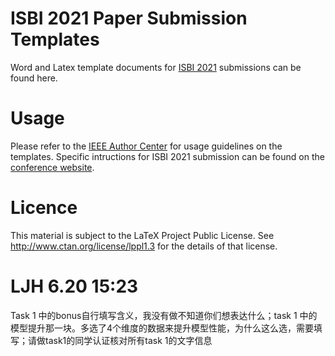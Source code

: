 # ISBI 2021 Paper Submission Templates
Word and Latex template documents for [ISBI 2021](https://biomedicalimaging.org/2021/) submissions can be found here.

# Usage
Please refer to the [IEEE Author Center](https://ieeeauthorcenter.ieee.org/publish-with-ieee/author-education-resources/guidelines-and-policies/policy-posting-your-article/) for usage guidelines on the templates. Specific intructions for ISBI 2021 submission can be found on the [conference website](https://biomedicalimaging.org/2021/full-paper-instructions/).

# Licence
This material is subject to the LaTeX Project Public License. See http://www.ctan.org/license/lppl1.3 for the details of that license.



# LJH 6.20 15:23
 Task 1 中的bonus自行填写含义，我没有做不知道你们想表达什么；task 1 中的模型提升那一块。多选了4个维度的数据来提升模型性能，为什么这么选，需要填写；请做task1的同学认证核对所有task 1的文字信息